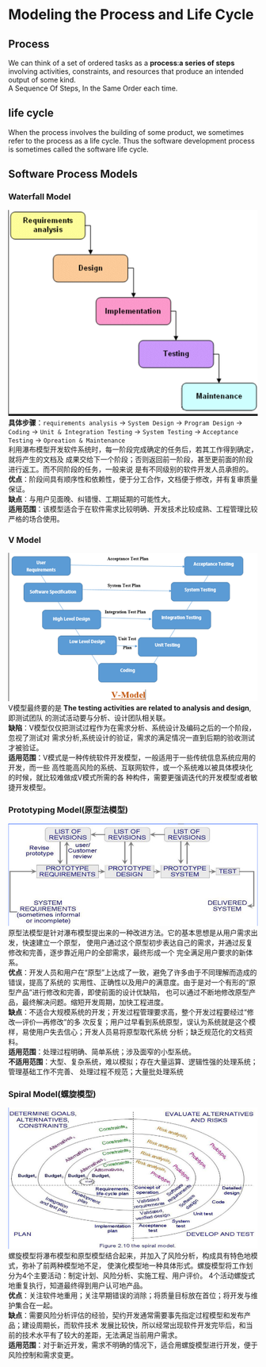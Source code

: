 # Modeling the Process and Life Cycle

## Process
  We can think of a set of ordered tasks as a **process**:**a series of steps**
involving activities, constraints, and resources that produce an intended output
of some kind.<br>
  A Sequence Of Steps, In the Same Order each time.

## life cycle
  When the process involves the building of some product, we sometimes refer to
the process as a life cycle. Thus the software development process is sometimes
called the software life cycle.

## Software Process Models
### Waterfall Model
![Waterfall Model](images/waterfall.PNG)<br>
  **具体步骤**：`requirements analysis` -> `System Design` -> `Program Design` -> `Coding`
-> `Unit & Integration Testing` -> `System Testing` -> `Acceptance Testing` ->
`Opreation & Maintenance`<br>
  利用瀑布模型开发软件系统时，每一阶段完成确定的任务后，若其工作得到确定，就将产生的文档及
成果交给下一个阶段；否则返回前一阶段，甚至更前面的阶段进行返工。而不同阶段的任务，一般来说
是有不同级别的软件开发人员承担的。<br>
  **优点**：阶段间具有顺序性和依赖性，便于分工合作，文档便于修改，并有复审质量保证。<br>
  **缺点**：与用户见面晚、纠错慢、工期延期的可能性大。<br>
  **适用范围**：该模型适合于在软件需求比较明确、开发技术比较成熟、工程管理比较严格的场合使用。

### V Model
![V Model](images/V-Model.PNG)<br>
  V模型最终要的是 **The testing activities are related to analysis and design**,即测试团队
的测试活动要与分析、设计团队相关联。<br>
  **缺陷**：V模型仅仅把测试过程作为在需求分析、系统设计及编码之后的一个阶段，忽视了测试对
需求分析,系统设计的验证，需求的满足情况一直到后期的验收测试才被验证。<br>
  **适用范围**：V模式是一种传统软件开发模型，一般适用于一些传统信息系统应用的开发，而一些
高性能高风险的系统、互联网软件，或一个系统难以被具体模块化的时候，就比较难做成V模式所需的各
种构件，需要更强调迭代的开发模型或者敏捷开发模型。

### Prototyping Model(原型法模型)
![Prototyping Model](images/Prototyping.PNG)<br>
  原型法模型是针对瀑布模型提出来的一种改进方法。它的基本思想是从用户需求出发，快速建立一个原型，
使用户通过这个原型初步表达自己的需求，并通过反复修改和完善，逐步靠近用户的全部需求，最终形成一个
完全满足用户要求的新体系。<br>
  **优点**：开发人员和用户在“原型”上达成了一致，避免了许多由于不同理解而造成的错误，提高了系统的
实用性、正确性以及用户的满意度。由于是对一个有形的“原型产品”进行修改和完善，即使前面的设计优缺陷，
也可以通过不断地修改原型产品，最终解决问题。缩短开发周期，加快工程进度。<br>
  **缺点**：不适合大规模系统的开发；开发过程管理要求高，整个开发过程要经过“修改—评价—再修改”的多
次反复；用户过早看到系统原型，误认为系统就是这个模样，易使用户失去信心；开发人员易将原型取代系统
分析；缺乏规范化的文档资料。<br>
  **适用范围**：处理过程明确、简单系统；涉及面窄的小型系统。<br>
  **不适用范围**：大型、复杂系统，难以模拟；存在大量运算、逻辑性强的处理系统；管理基础工作不完善、
处理过程不规范；大量批处理系统

### Spiral Model(螺旋模型)
![Spiral Model](images/Spiral.PNG)<br>
  螺旋模型将瀑布模型和原型模型结合起来，并加入了风险分析，构成具有特色地模式，弥补了前两种模型地不足，
使演化模型地一种具体形式。螺旋模型将工作划分为4个主要活动：制定计划、风险分析、实施工程、用户评价。
4个活动螺旋式地重复执行，知道最终得到用户认可地产品。<br>
  **优点**：关注软件地重用；关注早期错误的消除；将质量目标放在首位；将开发与维护集合在一起。<br>
  **缺点**：需要风险分析评估的经验，契约开发通常需要事先指定过程模型和发布产品；建设周期长，而软件技术
发展比较快，所以经常出现软件开发完毕后，和当前的技术水平有了较大的差距，无法满足当前用户需求。<br>
  **适用范围**：对于新近开发，需求不明确的情况下，适合用螺旋模型进行开发，便于风险控制和需求变更。
